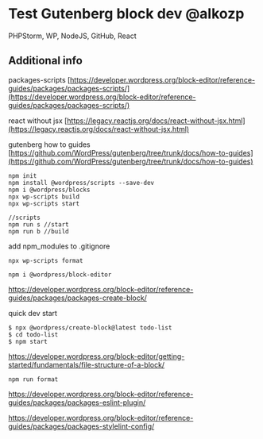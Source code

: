# Test Gutenberg block dev @alkozp

PHPStorm, WP, NodeJS, GitHub, React

## Additional info

packages-scripts [https://developer.wordpress.org/block-editor/reference-guides/packages/packages-scripts/](https://developer.wordpress.org/block-editor/reference-guides/packages/packages-scripts/)

react without jsx [https://legacy.reactjs.org/docs/react-without-jsx.html](https://legacy.reactjs.org/docs/react-without-jsx.html)

gutenberg how to guides [https://github.com/WordPress/gutenberg/tree/trunk/docs/how-to-guides](https://github.com/WordPress/gutenberg/tree/trunk/docs/how-to-guides)

```
npm init
npm install @wordpress/scripts --save-dev
npm i @wordpress/blocks
npx wp-scripts build
npx wp-scripts start
```

```
//scripts
npm run s //start
npm run b //build
```

add npm_modules to .gitignore

```
npx wp-scripts format
```

``` 
npm i @wordpress/block-editor
```

<https://developer.wordpress.org/block-editor/reference-guides/packages/packages-create-block/>

quick dev start
```
$ npx @wordpress/create-block@latest todo-list
$ cd todo-list
$ npm start
```
<https://developer.wordpress.org/block-editor/getting-started/fundamentals/file-structure-of-a-block/>

```
npm run format
```

<https://developer.wordpress.org/block-editor/reference-guides/packages/packages-eslint-plugin/>

<https://developer.wordpress.org/block-editor/reference-guides/packages/packages-stylelint-config/>